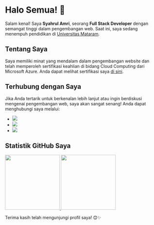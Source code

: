 # Halo Semua! 👋

Salam kenal! Saya **Syahrul Amri**, seorang **Full Stack Developer** dengan semangat tinggi dalam pengembangan web. Saat ini, saya sedang menempuh pendidikan di [Universitas Mataram](https://unram.ac.id/).

## Tentang Saya
Saya memiliki minat yang mendalam dalam pengembangan website dan telah memperoleh sertifikasi keahlian di bidang Cloud Computing dari Microsoft Azure. Anda dapat melihat sertifikasi saya [di sini](https://www.certiport.com/Portal/Pages/PrintTranscriptInfo.aspx?action=Cert&format=pdf&id=455).

## Terhubung dengan Saya
Jika Anda tertarik untuk berkenalan lebih lanjut atau ingin berdiskusi mengenai pengembangan web, saya akan sangat senang! Anda dapat menghubungi saya melalui:
- <a href="https://linkedin.com/in/syahrul-amri-1b8338197/"><img src="https://img.shields.io/badge/LinkedIn-0077B5?style=for-the-badge&logo=linkedin&logoColor=white" /></a>
- <a href="https://instagram.com/syahrul11_amri"><img src="https://img.shields.io/badge/Instagram-E4405F?style=for-the-badge&logo=instagram&logoColor=white" /></a>
- <a href="mailto:syahrul.amri@mhs.unram.ac.id"><img src="https://img.shields.io/badge/Email-D14836?style=for-the-badge&logo=gmail&logoColor=white" /></a>

## Statistik GitHub Saya
<p align="left">
  <a href="https://github.com/syahrulamri11">
    <img height="180em" src="https://github-readme-stats-eight-theta.vercel.app/api?username=syahrulamri11&show_icons=true&theme=algolia&include_all_commits=true&count_private=true"/>
    <img height="180em" src="https://github-readme-stats-eight-theta.vercel.app/api/top-langs/?username=syahrulamri11&layout=compact&langs_count=8&theme=algolia"/>
  </a>
</p>

Terima kasih telah mengunjungi profil saya! 😊✨
